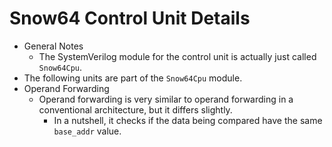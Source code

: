  
# Snow64 Control Unit Details
* General Notes
	* The SystemVerilog module for the control unit is actually just called
	<code>Snow64Cpu</code>.
* The following units are part of the <code>Snow64Cpu</code> module.
* Operand Forwarding
	* Operand forwarding is very similar to operand forwarding in a
	conventional architecture, but it differs slightly.
		* In a nutshell, it checks if the data being compared have the same 
		<code>base\_addr</code> value.
